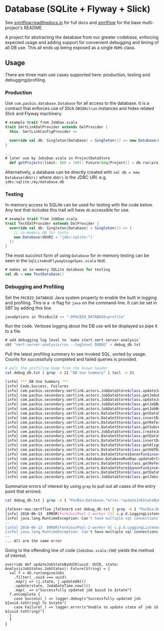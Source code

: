 # Database (SQLite + Flyway + Slick)

See [smrtflow.readthedocs.io](http://smrtflow.readthedocs.io/) for full docs and [smrtflow](../README.md) for the base multi-project's README. 

A project for abstracting the database from our greater codebase, 
enforcing expected usage and adding support for convenient debugging and 
timing of all DB use. This all ends up being exposed as a single `RDMS`
class.

## Usage

There are three main use cases supported here: production, testing and
debugging/profiling.


### Production

Use `com.pacbio.database.Database` for all access to the database. It 
is a contract that enforces use of Slick `DBIOAction` instances and
hides related Slick and Flyway machinery.

```scala
# example trait from JobDao.scala
trait SmrtLinkDalProvider extends DalProvider {
  this: SmrtLinkConfigProvider =>

  override val db: Singleton[Database] = Singleton(() => new Database(dbURI()))
}

...
# later use by JobsDao.scala in ProjectDataStore
  def getProjects(limit: Int = 100): Future[Seq[Project]] = db.run(projects.take(limit).result)
```

Alternatively, a database can be directly created with `val db = new Database(dbUri)`
where `dbUri` is the JDBC URI. e.g. `jdbc:sqlite:/my/database.db`

### Testing

In-memory access to SQLite can be used for testing with the code below.
Any test that includes this trait will have `db` accessible for use.

```scala
# example trait from JobDao.scala
trait TestDalProvider extends DalProvider {
  override val db: Singleton[Database] = Singleton(() => {
    // in-memory DB for tests
    new Database(dbURI = "jdbc:sqlite:")
  })
}
```

The most succinct form of using `Database` for in-memory testing can be
seen in the `SqlLiteAndFlywayUsageSpec.scala` test.

```scala
# makes an in-memory SQLite database for testing
val db = new TestDatabase()
```

### Debugging and Profiling 

Set the `PACBIO_DATABASE` Java system property to enable the built in
logging and profiling. This is a `-D` flag for `java` on the 
command-line. It can be set in SBT by adding this line.

```scala
javaOptions in ThisBuild += "-DPACBIO_DATABASE=profile"
```

Run the code. Verbose logging about the DB use will be displayed so pipe
it to a file.

```scala
# add debugging log level to `make start-smrt-server-analysis`
sbt "smrt-server-analysis/run --loglevel DEBUG" > debug_db.txt
```

Pull the latest profiling summary to see invoked SQL, sorted by usage.
Counts for successfully completed and failed queries is provided.

```bash
# pull the profiling dump from the known header
cat debug_db.txt | grep -A 21 "DB Use Summary" | tail -n 21

[info] *** DB Use Summary ***
[info] Code,Success, Failures
[info] com.pacbio.secondary.smrtlink.actors.JobDataStore$class.updateJobStateByUUID(JobsDao.scala:282), 44, 11
[info] com.pacbio.secondary.smrtlink.actors.JobDataStore$class.getJobsByTypeId(JobsDao.scala:368), 36, 0
[info] com.pacbio.secondary.smrtlink.actors.JobDataStore$class.updateJobStateByUUID(JobsDao.scala:298), 33, 7
[info] com.pacbio.secondary.smrtlink.actors.JobDataStore$class.getJobByUUID(JobsDao.scala:228), 33, 4
[info] com.pacbio.secondary.smrtlink.actors.JobDataStore$class.getJobById(JobsDao.scala:231), 29, 0
[info] com.pacbio.secondary.smrtlink.actors.DataSetStore$class.getDataSetByUUID(JobsDao.scala:645), 25, 0
[info] com.pacbio.secondary.smrtlink.actors.DataSetStore$class.insertDataStoreByJob(JobsDao.scala:512), 18, 6
[info] com.pacbio.secondary.smrtlink.actors.DataSetStore$class.getReferenceDataSets(JobsDao.scala:692), 15, 0
[info] com.pacbio.secondary.smrtlink.actors.DataSetStore$class.getSubreadDataSets(JobsDao.scala:681), 12, 0
[info] com.pacbio.secondary.smrtlink.actors.JobDataStore$class.createJob(JobsDao.scala:361), 11, 0
[info] com.pacbio.secondary.smrtlink.actors.DataSetStore$class.getDataSetMetaDataSet(JobsDao.scala:549), 11, 2
[info] com.pacbio.secondary.smrtlink.actors.DataSetStore$class.insertDataStoreByJob(JobsDao.scala:500), 11, 7
[info] com.pacbio.secondary.smrtlink.actors.DataSetStore$class.getAlignmentDataSets(JobsDao.scala:764), 9, 0
[info] com.pacbio.secondary.smrtlink.actors.DataSetStore$class.getHdfDataSets(JobsDao.scala:718), 9, 0
[info] com.pacbio.secondary.smrtlink.actors.DataSetStore$$anonfun$insertReferenceDataSet$1.apply(JobsDao.scala:567), 6, 2
[info] com.pacbio.secondary.smrtlink.database.DatabaseRunDao.updateOrCreate(DatabaseRunDao.scala:55), 4, 0
[info] com.pacbio.secondary.smrtlink.actors.DataSetStore$class.getReferenceDataSetById(JobsDao.scala:698), 4, 0
[info] com.pacbio.secondary.smrtlink.actors.DataSetStore$$anonfun$insertSubreadDataSet$1.apply(JobsDao.scala:587), 3, 3
[info] com.pacbio.secondary.smrtlink.actors.DataSetStore$class.getDataStoreFiles(JobsDao.scala:822), 2, 0
[info] com.pacbio.secondary.smrtlink.actors.JobDataStore$class.getJobs(JobsDao.scala:365), 2, 0
```

Summarize errors of interest by using `grep` to pull out all cases of
the entry point that errored.

```bash
cat debug_db.txt | grep -A 1 "PacBio:Database.*error.*updateJobStateByUUID(JobsDao.scala:298"

jfalkner-mac:smrtflow jfalkner$ cat debug_db.txt | grep -A 1 "PacBio:Database.*error.*updateJobStateByUUID(JobsDao.scala:282"
[info] 2016-06-13  ERROR[ForkJoinPool-2-worker-11] c.p.d.LoggingListener - [PacBio:Database]  RDMS error for com.pacbio.secondary.smrtlink.actors.JobDataStore$class.updateJobStateByUUID(JobsDao.scala:282)
[info] java.lang.RuntimeException: Can't have multiple sql connections open. An old connection may not have had close() invoked.
--
[info] 2016-06-13  ERROR[ForkJoinPool-2-worker-9] c.p.d.LoggingListener - [PacBio:Database]  RDMS error for com.pacbio.secondary.smrtlink.actors.JobDataStore$class.updateJobStateByUUID(JobsDao.scala:282)
[info] java.lang.RuntimeException: Can't have multiple sql connections open. An old connection may not have had close() invoked.
--
... All are the same error
```

Going to the offending line of code (`JobsDao.scala:298`) yields the
method of interest.

```
override def updateJobStateByUUID(uuid: UUID, state: AnalysisJobStates.JobStates): Future[String] = { 
  val f = db.run(engineJobs 
    .filter(_.uuid === uuid) 
    .map(j => (j.state, j.updatedAt)) 
    .update(state, JodaDateTime.now())) 
    .map(_ => s"Successfully updated job $uuid to $state") 
  f.onComplete { 
    case Success(_) => logger.debug(s"Successfully updated job ${uuid.toString} to $state") 
    case Failure(_) => logger.error(s"Unable to update state of job id ${uuid.toString}") 
  } 
  f
}
```
